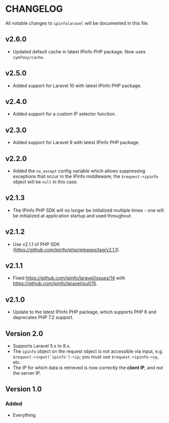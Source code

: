 # CHANGELOG

All notable changes to `ipinfolaravel` will be documented in this file.

## v2.6.0

- Updated default cache in latest IPinfo PHP package. Now uses `symfony/cache`.

## v2.5.0

- Added support for Laravel 10 with latest IPinfo PHP package.

## v2.4.0

- Added support for a custom IP selector function.

## v2.3.0

- Added support for Laravel 9 with latest IPinfo PHP package.

## v2.2.0

- Added the `no_except` config variable which allows suppressing exceptions
  that occur in the IPinfo middleware; the `$request->ipinfo` object will be
  `null` in this case.

## v2.1.3

- The IPinfo PHP SDK will no longer be initialized multiple times - one will be
  initialized at application startup and used throughout.

## v2.1.2

- Use v2.1.1 of PHP SDK (https://github.com/ipinfo/php/releases/tag/v2.1.1).

## v2.1.1

- Fixed https://github.com/ipinfo/laravel/issues/14 with
  https://github.com/ipinfo/laravel/pull/15.

## v2.1.0

- Update to the latest IPinfo PHP package, which supports PHP 8 and deprecates
  PHP 7.2 support.

## Version 2.0

- Supports Laravel 5.x to 8.x.
- The `ipinfo` object on the request object is not accessible via input, e.g.
  `$request->input('ipinfo')->ip`; you must use `$request->ipinfo->ip`, etc.
- The IP for which data is retrieved is now correctly the **client IP**, and
  not the server IP.

## Version 1.0

### Added

- Everything
